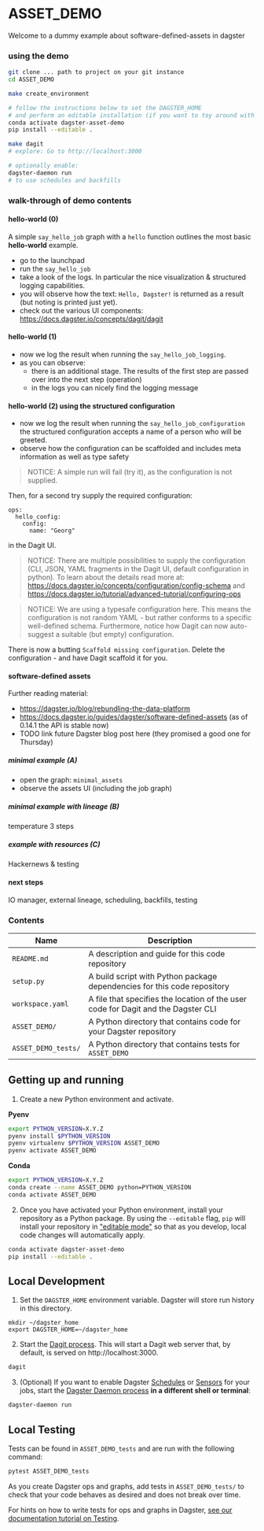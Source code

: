 # ASSET_DEMO

Welcome to a dummy example about software-defined-assets in dagster

### using the demo

```bash
git clone ... path to project on your git instance
cd ASSET_DEMO

make create_environment

# follow the instructions below to set the DAGSTER_HOME
# and perform an editable installation (if you want to toy around with this dummy pipeline)
conda activate dagster-asset-demo
pip install --editable .

make dagit
# explore: Go to http://localhost:3000

# optionally enable:
dagster-daemon run
# to use schedules and backfills
```

### walk-through of demo contents

#### hello-world (0)

A simple `say_hello_job` graph with a `hello` function outlines the most basic **hello-world** example.

- go to the launchpad
- run the `say_hello_job`
- take a look of the logs. In particular the nice visualization & structured logging capabilities.
- you will observe how the text: `Hello, Dagster!` is returned as a result (but noting is printed just yet).
- check out the various UI components: https://docs.dagster.io/concepts/dagit/dagit

#### hello-world (1)

- now we log the result when running the `say_hello_job_logging`. 
- as you can observe:
    - there is an additional stage. The results of the first step are passed over into the next step (operation)
    - in the logs you can nicely find the logging message

#### hello-world (2) using the structured configuration

- now we log the result when running the `say_hello_job_configuration` the structured configuration accepts a name of a person who will be greeted.
- observe how the configuration can be scaffolded and includes meta information as well as type safety 

> NOTICE: A simple run will fail (try it), as the configuration is not supplied.

Then, for a second try supply the required configuration:

```
ops:
  hello_config:
    config:
      name: "Georg"
```
in the Dagit UI.

> NOTICE: There are multiple possibilities to supply the configuration (CLI, JSON, YAML fragments in the Dagit UI, default configuration in python). To learn about the details read more at: https://docs.dagster.io/concepts/configuration/config-schema and https://docs.dagster.io/tutorial/advanced-tutorial/configuring-ops

> NOTICE: We are using a typesafe configuration here. This means the configuration is not random YAML - but rather conforms to a specific well-defined schema.
> Furthermore, notice how Dagit can now auto-suggest a suitable (but empty) configuration.

There is now a butting `Scaffold missing configuration`. Delete the configuration - and have Dagit scaffold it for you.


#### software-defined assets

Further reading material:

- https://dagster.io/blog/rebundling-the-data-platform
- https://docs.dagster.io/guides/dagster/software-defined-assets (as of 0.14.1 the API is stable now)
- TODO link future Dagster blog post here (they promised a good one for Thursday)

##### minimal example (A)

- open the graph: `minimal_assets`
- observe the assets UI (including the job graph)

##### minimal example with lineage (B)

temperature 3 steps

##### example with resources (C)

Hackernews & testing

#### next steps

IO manager, external lineage, scheduling, backfills, testing

### Contents

| Name                     | Description                                                                       |
| ------------------------ | --------------------------------------------------------------------------------- |
| `README.md`              | A description and guide for this code repository                                  |
| `setup.py`               | A build script with Python package dependencies for this code repository          |
| `workspace.yaml`         | A file that specifies the location of the user code for Dagit and the Dagster CLI |
| `ASSET_DEMO/`       | A Python directory that contains code for your Dagster repository                 |
| `ASSET_DEMO_tests/` | A Python directory that contains tests for `ASSET_DEMO`                      |

## Getting up and running

1. Create a new Python environment and activate.

**Pyenv**
```bash
export PYTHON_VERSION=X.Y.Z
pyenv install $PYTHON_VERSION
pyenv virtualenv $PYTHON_VERSION ASSET_DEMO
pyenv activate ASSET_DEMO
```

**Conda**
```bash
export PYTHON_VERSION=X.Y.Z
conda create --name ASSET_DEMO python=PYTHON_VERSION
conda activate ASSET_DEMO
```

2. Once you have activated your Python environment, install your repository as a Python package. By
using the `--editable` flag, `pip` will install your repository in
["editable mode"](https://pip.pypa.io/en/latest/reference/pip_install/?highlight=editable#editable-installs)
so that as you develop, local code changes will automatically apply.

```bash
conda activate dagster-asset-demo
pip install --editable .
```

## Local Development

1. Set the `DAGSTER_HOME` environment variable. Dagster will store run history in this directory.

```base
mkdir ~/dagster_home
export DAGSTER_HOME=~/dagster_home
```

2. Start the [Dagit process](https://docs.dagster.io/overview/dagit). This will start a Dagit web
server that, by default, is served on http://localhost:3000.

```bash
dagit
```

3. (Optional) If you want to enable Dagster
[Schedules](https://docs.dagster.io/overview/schedules-sensors/schedules) or
[Sensors](https://docs.dagster.io/overview/schedules-sensors/sensors) for your jobs, start the
[Dagster Daemon process](https://docs.dagster.io/overview/daemon#main) **in a different shell or terminal**:

```bash
dagster-daemon run
```

## Local Testing

Tests can be found in `ASSET_DEMO_tests` and are run with the following command:

```bash
pytest ASSET_DEMO_tests
```

As you create Dagster ops and graphs, add tests in `ASSET_DEMO_tests/` to check that your
code behaves as desired and does not break over time.

For hints on how to write tests for ops and graphs in Dagster,
[see our documentation tutorial on Testing](https://docs.dagster.io/tutorial/testable).
